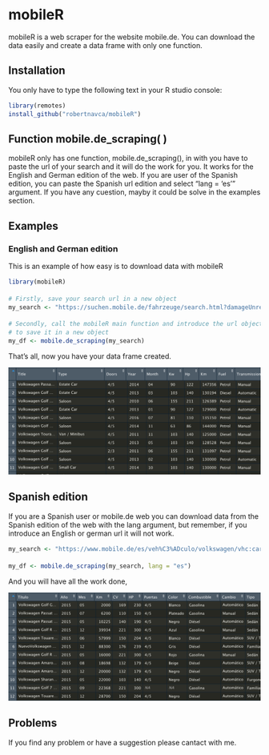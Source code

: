 
<!-- README.md is generated from README.Rmd. Please edit that file -->

# mobileR

<!-- badges: start -->

<!-- badges: end -->

mobileR is a web scraper for the website mobile.de. You can download the
data easily and create a data frame with only one function.

## Installation

You only have to type the following text in your R studio console:

``` r
library(remotes)
install_github("robertnavca/mobileR")
```

## Function mobile.de\_scraping( )

mobileR only has one function, mobile.de\_scraping(), in with you have
to paste the url of your search and it will do the work for you. It
works for the English and German edition of the web. If you are user of
the Spanish edition, you can paste the Spanish url edition and select
“lang = ‘es’” argument. If you have any cuestion, mayby it could be
solve in the examples section.

## Examples

### English and German edition

This is an example of how easy is to download data with mobileR

``` r
library(mobileR)

# Firstly, save your search url in a new object
my_search <- "https://suchen.mobile.de/fahrzeuge/search.html?damageUnrepaired=NO_DAMAGE_UNREPAIRED&isSearchRequest=true&makeModelVariant1.makeId=25200&maxMileage=150000&maxPowerAsArray=KW&maxPrice=11000&minMileage=125000&minPowerAsArray=KW&minPrice=10000&scopeId=C&sfmr=false"

# Secondly, call the mobileR main function and introduce the url object. Remember
# to save it in a new object
my_df <- mobile.de_scraping(my_search)
```

That’s all, now you have your data frame created.

![Our data frame](man/figures/example_img.png)

## Spanish edition

If you are a Spanish user or mobile.de web you can download data from
the Spanish edition of the web with the lang argument, but remember, if
you introduce an English or german url it will not work.

``` r
my_search <- "https://www.mobile.de/es/veh%C3%ADculo/volkswagen/vhc:car,srt:mileage,sro:asc,ms1:25200__,frn:2015,frx:2015,prn:25000,prx:27500,ful:other!lpg!diesel!petrol!ethanol!hydrogenium!electricity,dmg:false"

my_df <- mobile.de_scraping(my_search, lang = "es")
```

And you will have all the work done,

![Our data frame](man/figures/example_img_es.png)

## Problems

If you find any problem or have a suggestion please cantact with me.
